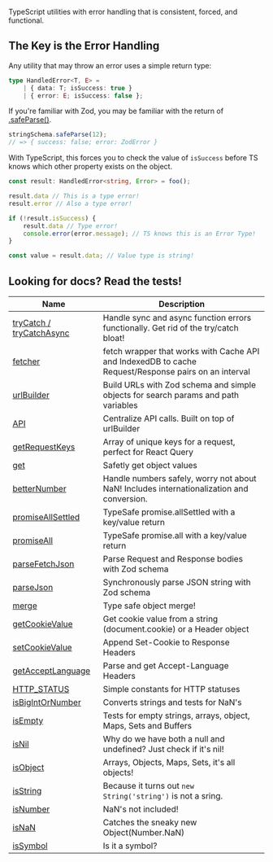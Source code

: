 TypeScript utilities with error handling that is consistent, forced, and functional.

## The Key is the Error Handling

Any utility that may throw an error uses a simple return type:

```ts
type HandledError<T, E> =
    | { data: T; isSuccess: true }
    | { error: E; isSuccess: false };
```

If you're familiar with Zod, you may be familiar with the return of [.safeParse()](https://zod.dev/?id=safeparse).

```ts
stringSchema.safeParse(12);
// => { success: false; error: ZodError }
```

With TypeScript, this forces you to check the value of `isSuccess` before TS knows which other property exists on the
object.

```ts
const result: HandledError<string, Error> = foo();

result.data // This is a type error!
result.error // Also a type error!

if (!result.isSuccess) {
    result.data // Type error!
    console.error(error.message); // TS knows this is an Error Type!
}

const value = result.data; // Value type is string!
```

## Looking for docs? Read the tests!

| Name                                                             | Description                                                                                          | 
|------------------------------------------------------------------|------------------------------------------------------------------------------------------------------|
| [tryCatch / tryCatchAsync](./tests/functional/try-catch.test.ts) | Handle sync and async function errors functionally. Get rid of the try/catch bloat!                  |
| [fetcher](./tests/fetch/fetcher.test.ts)                         | fetch wrapper that works with Cache API and IndexedDB to cache Request/Response pairs on an interval |
| [urlBuilder](./tests/fetch/url-builder.test.ts)                  | Build URLs with Zod schema and simple objects for search params and path variables                   |
| [API](./tests/api/api.test.ts)                                   | Centralize API calls. Built on top of urlBuilder                                                     |
| [getRequestKeys](./tests/http/request.test.ts)                   | Array of unique keys for a request, perfect for React Query                                          |
| [get](./tests/get/get.test.ts)                                   | Safetly get object values                                                                            |
| [betterNumber](./tests/number/number.test.ts)                    | Handle numbers safely, worry not about NaN! Includes internationalization and conversion.            |
| [promiseAllSettled](./tests/fetch/promise.test.ts)               | TypeSafe promise.allSettled with a key/value return                                                  |
| [promiseAll](./tests/fetch/promise.test.ts)                      | TypeSafe promise.all with a key/value return                                                         |
| [parseFetchJson](./tests/fetch/json.test.ts)                     | Parse Request and Response bodies with Zod schema                                                    |
| [parseJson](./tests/json/json.test.ts)                           | Synchronously parse JSON string with Zod schema                                                      |
| [merge](./tests/object/merge.test.ts)                            | Type safe object merge!                                                                              |
| [getCookieValue](./tests/http/cookie.test.ts)                    | Get cookie value from a string (document.cookie) or a Header object                                  |
| [setCookieValue](./tests/http/cookie.test.ts)                    | Append Set-Cookie to Response Headers                                                                |
| [getAcceptLanguage](./tests/http/headers.test.ts)                | Parse and get Accept-Language Headers                                                                |
| [HTTP_STATUS](./src/constants/http.ts)                           | Simple constants for HTTP statuses                                                                   |
| [isBigIntOrNumber](./tests/is/big-int-or-number.test.ts)         | Converts strings and tests for NaN's                                                                 |
| [isEmpty](./tests/is/empty.test.ts)                              | Tests for empty strings, arrays, object, Maps, Sets and Buffers                                      |
| [isNil](./tests/is/nil.test.ts)                                  | Why do we have both a null and undefined? Just check if it's nil!                                    |
| [isObject](./tests/is/object.test.ts)                            | Arrays, Objects, Maps, Sets, it's all objects!                                                       |
| [isString](./tests/is/string.test.ts)                            | Because it turns out `new String('string')` is not a sring.                                          |
| [isNumber](./tests/is/number.test.ts)                            | NaN's not included!                                                                                  |
| [isNaN](./tests/is/nan.test.ts)                                  | Catches the sneaky new Object(Number.NaN)                                                            |
| [isSymbol](./tests/is/symbol.test.ts)                            | Is it a symbol?                                                                                      |
